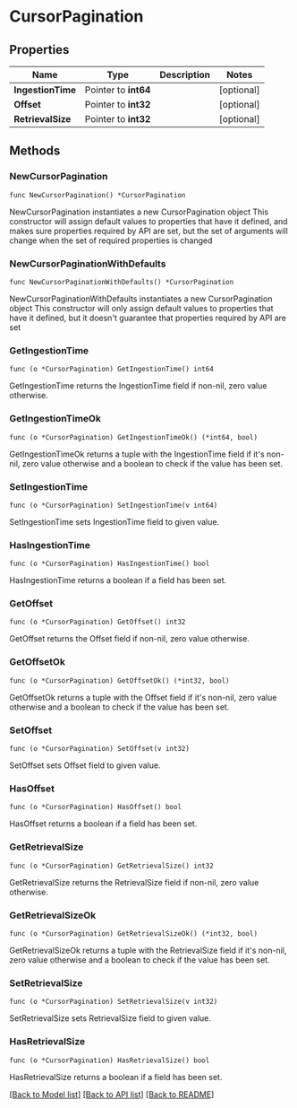# CursorPagination

## Properties

Name | Type | Description | Notes
------------ | ------------- | ------------- | -------------
**IngestionTime** | Pointer to **int64** |  | [optional] 
**Offset** | Pointer to **int32** |  | [optional] 
**RetrievalSize** | Pointer to **int32** |  | [optional] 

## Methods

### NewCursorPagination

`func NewCursorPagination() *CursorPagination`

NewCursorPagination instantiates a new CursorPagination object
This constructor will assign default values to properties that have it defined,
and makes sure properties required by API are set, but the set of arguments
will change when the set of required properties is changed

### NewCursorPaginationWithDefaults

`func NewCursorPaginationWithDefaults() *CursorPagination`

NewCursorPaginationWithDefaults instantiates a new CursorPagination object
This constructor will only assign default values to properties that have it defined,
but it doesn't guarantee that properties required by API are set

### GetIngestionTime

`func (o *CursorPagination) GetIngestionTime() int64`

GetIngestionTime returns the IngestionTime field if non-nil, zero value otherwise.

### GetIngestionTimeOk

`func (o *CursorPagination) GetIngestionTimeOk() (*int64, bool)`

GetIngestionTimeOk returns a tuple with the IngestionTime field if it's non-nil, zero value otherwise
and a boolean to check if the value has been set.

### SetIngestionTime

`func (o *CursorPagination) SetIngestionTime(v int64)`

SetIngestionTime sets IngestionTime field to given value.

### HasIngestionTime

`func (o *CursorPagination) HasIngestionTime() bool`

HasIngestionTime returns a boolean if a field has been set.

### GetOffset

`func (o *CursorPagination) GetOffset() int32`

GetOffset returns the Offset field if non-nil, zero value otherwise.

### GetOffsetOk

`func (o *CursorPagination) GetOffsetOk() (*int32, bool)`

GetOffsetOk returns a tuple with the Offset field if it's non-nil, zero value otherwise
and a boolean to check if the value has been set.

### SetOffset

`func (o *CursorPagination) SetOffset(v int32)`

SetOffset sets Offset field to given value.

### HasOffset

`func (o *CursorPagination) HasOffset() bool`

HasOffset returns a boolean if a field has been set.

### GetRetrievalSize

`func (o *CursorPagination) GetRetrievalSize() int32`

GetRetrievalSize returns the RetrievalSize field if non-nil, zero value otherwise.

### GetRetrievalSizeOk

`func (o *CursorPagination) GetRetrievalSizeOk() (*int32, bool)`

GetRetrievalSizeOk returns a tuple with the RetrievalSize field if it's non-nil, zero value otherwise
and a boolean to check if the value has been set.

### SetRetrievalSize

`func (o *CursorPagination) SetRetrievalSize(v int32)`

SetRetrievalSize sets RetrievalSize field to given value.

### HasRetrievalSize

`func (o *CursorPagination) HasRetrievalSize() bool`

HasRetrievalSize returns a boolean if a field has been set.


[[Back to Model list]](../README.md#documentation-for-models) [[Back to API list]](../README.md#documentation-for-api-endpoints) [[Back to README]](../README.md)


